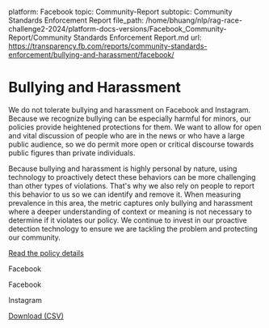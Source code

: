 platform: Facebook
topic: Community-Report
subtopic: Community Standards Enforcement Report
file_path: /home/bhuang/nlp/rag-race-challenge2-2024/platform-docs-versions/Facebook_Community-Report/Community Standards Enforcement Report.md
url: https://transparency.fb.com/reports/community-standards-enforcement/bullying-and-harassment/facebook/


# Bullying and Harassment

We do not tolerate bullying and harassment on Facebook and Instagram. Because we recognize bullying can be especially harmful for minors, our policies provide heightened protections for them. We want to allow for open and vital discussion of people who are in the news or who have a large public audience, so we do permit more open or critical discourse towards public figures than private individuals.

Because bullying and harassment is highly personal by nature, using technology to proactively detect these behaviors can be more challenging than other types of violations. That's why we also rely on people to report this behavior to us so we can identify and remove it. When measuring prevalence in this area, the metric captures only bullying and harassment where a deeper understanding of context or meaning is not necessary to determine if it violates our policy. We continue to invest in our proactive detection technology to ensure we are tackling the problem and protecting our community.

[Read the policy details](https://transparency.fb.com/policies/community-standards/bullying-harassment)

Facebook

Facebook

Instagram

[Download (CSV)](https://transparency.fb.com/sr/community-standards/)